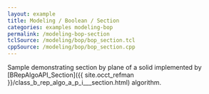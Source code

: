 ```yaml
---
layout: example
title: Modeling / Boolean / Section
categories: examples modeling-bop
permalink: /modeling-bop-section
tclSource: /modeling/bop/bop_section.tcl
cppSource: /modeling/bop/bop_section.cpp
---
```


Sample demonstrating section by plane of a solid implemented by [BRepAlgoAPI_Section]({{ site.occt_refman }}/class_b_rep_algo_a_p_i___section.html) algorithm.
